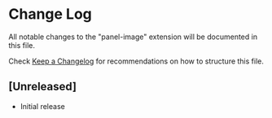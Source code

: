 # Change Log

All notable changes to the "panel-image" extension will be documented in this file.

Check [Keep a Changelog](http://keepachangelog.com/) for recommendations on how to structure this file.

## [Unreleased]

- Initial release
